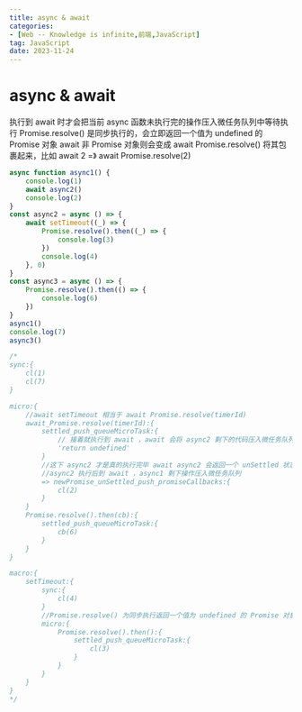 ```yaml
---
title: async & await
categories: 
- [Web -- Knowledge is infinite,前端,JavaScript]
tag: JavaScript
date: 2023-11-24
---
```

# async & await

执行到 await 时才会把当前 async 函数未执行完的操作压入微任务队列中等待执行
Promise.resolve() 是同步执行的，会立即返回一个值为 undefined 的 Promise 对象
await 非 Promise 对象则会变成 await Promise.resolve() 将其包裹起来，比如 await 2 =》 await Promise.resolve(2)

```javascript
async function async1() {
    console.log(1)
    await async2()
    console.log(2)
}
const async2 = async () => {
    await setTimeout((_) => {
        Promise.resolve().then((_) => {
            console.log(3)
        })
        console.log(4)
    }, 0)
}
const async3 = async () => {
    Promise.resolve().then(() => {
        console.log(6)
    })
}
async1()
console.log(7)
async3()

/*
sync:{
    cl(1)
    cl(7)
}

micro:{
    //await setTimeout 相当于 await Promise.resolve(timerId)
    await_Promise.resolve(timerId):{
        settled_push_queueMicroTask:{
            // 接着就执行到 await ，await 会将 async2 剩下的代码压入微任务队列
            'return undefined'
        } 
        //这下 async2 才是真的执行完毕 await async2 会返回一个 unSettled 状态的 Promise 对象
        //async2 执行后到 await ，async1 剩下操作压入微任务队列
        => newPromise_unSettled_push_promiseCallbacks:{
            cl(2)
        }
    }
    Promise.resolve().then(cb):{
        settled_push_queueMicroTask:{
            cb(6)
        }
    }
}

macro:{
    setTimeout:{
        sync:{
            cl(4)
        }
        //Promise.resolve() 为同步执行返回一个值为 undefined 的 Promise 对象，紧接着调用 .then() 判断状态
        micro:{
            Promise.resolve().then():{
                settled_push_queueMicroTask:{
                    cl(3)
                }
            }
        }
    }
}
*/


```


